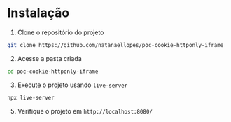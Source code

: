 
# Instalação
1. Clone o repositório do projeto
```bash
git clone https://github.com/natanaellopes/poc-cookie-httponly-iframe
```
2. Acesse a pasta criada
```bash
cd poc-cookie-httponly-iframe
```
3. Execute o projeto usando `live-server`
```bash
npx live-server
```
5. Verifique o projeto em `http://localhost:8080/`
